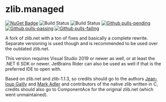 # zlib.managed

[![NuGet Badge](https://buildstats.info/nuget/zlib.managed?includePreReleases=true)](https://www.nuget.org/packages/zlib.managed/)
![Build Status](https://github.com/Elskom/zlib.managed/workflows/.NET%20Core%20%28build%29/badge.svg)
![Build Status](https://github.com/Elskom/zlib.managed/workflows/.NET%20Core%20%28build%20%26%20publish%20release%29/badge.svg)
[![Github pulls-pending](https://img.shields.io/github/issues-search/Elskom/zlib.managed?label=pending%20pull%20requests&query=is%3Aopen+status%3Apending+is%3Apr&color=lightgray)](https://github.com/Elskom/zlib.managed/pulls?q=is%3Aopen+status%3Apending+is%3Apr)
[![Github pulls-passing](https://img.shields.io/github/issues-search/Elskom/zlib.managed?label=passing%20pull%20requests&query=is%3Aopen+status%3Asuccess+is%3Apr&color=limegreen)](https://github.com/Elskom/zlib.managed/pulls?q=is%3Aopen+status%3Asuccess+is%3Apr)
[![Github pulls-failing](https://img.shields.io/github/issues-search/Elskom/zlib.managed?label=failing%20pull%20requests&query=is%3Aopen+status%3Afailure+is%3Apr&color=red)](https://github.com/Elskom/zlib.managed/pulls?q=is%3Aopen+status%3Afailure+is%3Apr)

A fork of zlib.net with a ton of fixes and basically a complete rewrite. Separate versioning is used though and is recommended to be used over the outdated zlib.net.

This version requires Visual Studio 2019 or newer as well, or at least the .NET 6 SDK or newer.
JetBrains Rider can also be used as well if that is the preferred IDE to open with.

Based on zlib.net and zlib-1.1.3, so credits should go to the authors
[Jean-loup Gailly](jloup@gzip.org) and [Mark Adler](madler@alumni.caltech.edu)
and contributors of the native zlib written in C, credits should also go to
ComponentAce for the original zlib.net (which went unmaintained).
